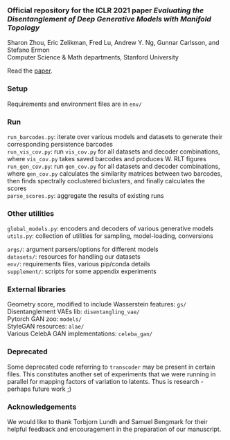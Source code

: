 ### Official repository for the ICLR 2021 paper _Evaluating the Disentanglement of Deep Generative Models with Manifold Topology_ 
Sharon Zhou, Eric Zelikman, Fred Lu, Andrew Y. Ng, Gunnar Carlsson, and Stefano Ermon <br>
Computer Science & Math departments, Stanford University

Read the [paper](https://arxiv.org/abs/2006.03680).

### Setup
Requirements and environment files are in `env/`

### Run
`run_barcodes.py`: iterate over various models and datasets to generate their corresponding persistence barcodes <br>
`run_vis_cov.py`: run `vis_cov.py` for all datasets and decoder combinations, where `vis_cov.py` takes saved barcodes and produces W. RLT figures <br>
`run_gen_cov.py`: run `gen_cov.py` for all datasets and decoder combinations, where `gen_cov.py` calculates the similarity matrices between two barcodes, then finds spectrally coclustered biclusters, and finally calculates the scores <br>
`parse_scores.py`: aggregate the results of existing runs <br>

### Other utilities
`global_models.py`: encoders and decoders of various generative models <br>
`utils.py`: collection of utilities for sampling, model-loading, conversions <br>

`args/`: argument parsers/options for different models <br>
`datasets/`: resources for handling our datasets<br>
`env/`: requirements files, various pip/conda details<br>
`supplement/`: scripts for some appendix experiments<br>

### External libraries
Geometry score, modified to include Wasserstein features: `gs/` <br>
Disentanglement VAEs lib: `disentangling_vae/` <br>
Pytorch GAN zoo: `models/` <br>
StyleGAN resources: `alae/` <br>
Various CelebA GAN implementations: `celeba_gan/` <br>

### Deprecated
Some deprecated code referring to `transcoder` may be present in certain files. This constitutes another set of experiments that we were running in parallel for mapping factors of variation to latents. Thus is research - perhaps future work ;)

### Acknowledgements
We would like to thank Torbjorn Lundh and Samuel Bengmark for their helpful feedback and encouragement in the preparation of our manuscript.


